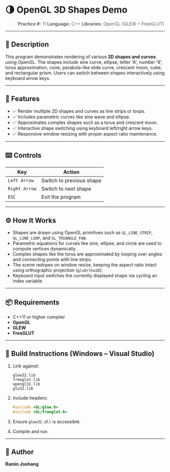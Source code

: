 # 🌗 OpenGL 3D Shapes Demo

> **Practice #:** 11
> **Language:** C++
> **Libraries:** OpenGL (GLEW + FreeGLUT)

---

## 📌 Description

This program demonstrates rendering of various **2D shapes and curves** using OpenGL.
The shapes include sine curve, ellipse, letter 'A', number '8', torus approximation, cone, parabola-like slide curve, crescent moon, cube, and rectangular prism.
Users can switch between shapes interactively using keyboard arrow keys.

---

## 🧠 Features

* ✅ Render multiple 2D shapes and curves as line strips or loops.
* ✅ Includes parametric curves like sine wave and ellipse.
* ✅ Approximates complex shapes such as a torus and crescent moon.
* ✅ Interactive shape switching using keyboard left/right arrow keys.
* ✅ Responsive window resizing with proper aspect ratio maintenance.

---

## ⌨️ Controls

| Key           | Action                   |
| ------------- | ------------------------ |
| `Left Arrow`  | Switch to previous shape |
| `Right Arrow` | Switch to next shape     |
| `ESC`         | Exit the program         |

---

## ⚙️ How It Works

* Shapes are drawn using OpenGL primitives such as `GL_LINE_STRIP`, `GL_LINE_LOOP`, and `GL_TRIANGLE_FAN`.
* Parametric equations for curves like sine, ellipse, and circle are used to compute vertices dynamically.
* Complex shapes like the torus are approximated by looping over angles and connecting points with line strips.
* The scene redraws on window resize, keeping the aspect ratio intact using orthographic projection (`gluOrtho2D`).
* Keyboard input switches the currently displayed shape via cycling an index variable.

---

## 📦 Requirements

* C++11 or higher compiler
* **OpenGL**
* **GLEW**
* **FreeGLUT**

---

## 🧱 Build Instructions (Windows – Visual Studio)

1. Link against:

   ```
   glew32.lib
   freeglut.lib
   opengl32.lib
   glu32.lib
   ```

2. Include headers:

   ```cpp
   #include <GL/glew.h>
   #include <GL/freeglut.h>
   ```

3. Ensure `glew32.dll` is accessible.

4. Compile and run.

---

## 👤 Author

**Ramin Joshang**